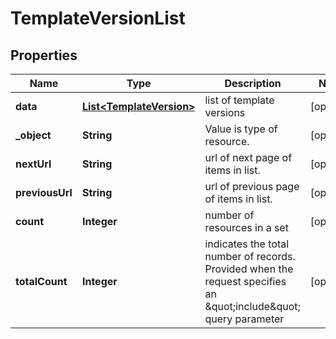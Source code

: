 

# TemplateVersionList


## Properties

Name | Type | Description | Notes
------------ | ------------- | ------------- | -------------
**data** | [**List&lt;TemplateVersion&gt;**](TemplateVersion.md) | list of template versions |  [optional]
**_object** | **String** | Value is type of resource. |  [optional]
**nextUrl** | **String** | url of next page of items in list. |  [optional]
**previousUrl** | **String** | url of previous page of items in list. |  [optional]
**count** | **Integer** | number of resources in a set |  [optional]
**totalCount** | **Integer** | indicates the total number of records. Provided when the request specifies an \&quot;include\&quot; query parameter |  [optional]



